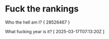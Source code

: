 # Fuck the rankings

Who the hell am I?
{ 28526467 }

What fucking year is it?
[ 2025-03-17T07:13:20Z ]
